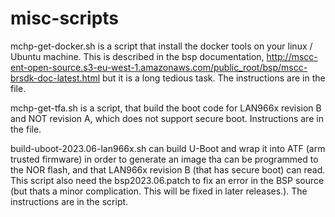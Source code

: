 # misc-scripts
mchp-get-docker.sh is a script that install the docker tools on your linux / Ubuntu machine. This is described in the bsp documentation, http://mscc-ent-open-source.s3-eu-west-1.amazonaws.com/public_root/bsp/mscc-brsdk-doc-latest.html but it is a long tedious task. The instructions are in the file.

mchp-get-tfa.sh is a script, that build the boot code for LAN966x revision B and NOT revision A, which does not support secure boot. Instructions are in the file.

build-uboot-2023.06-lan966x.sh can build U-Boot and wrap it into ATF (arm trusted firmware) in order to generate an image tha can be programmed to the NOR flash, and that LAN966x revision B (that has secure boot) can read. This script also need the bsp2023.06.patch to fix an error in the BSP source (but thats a minor complication. This will be fixed in later releases.). The instructions are in the script.
